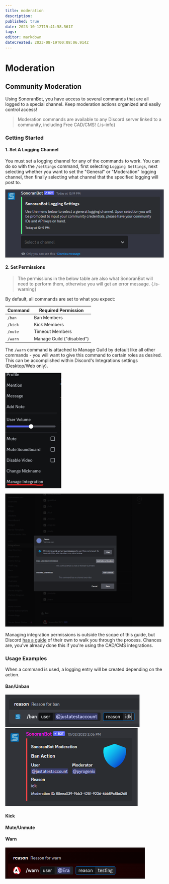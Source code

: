 ```yaml
---
title: moderation
description: 
published: true
date: 2023-10-12T19:41:58.561Z
tags: 
editor: markdown
dateCreated: 2023-08-19T00:08:06.914Z
---
```


# Moderation

## Community Moderation

Using SonoranBot, you have access to several commands that are all logged to a special channel. Keep moderation actions organized and easily control access!

> Moderation commands are available to any Discord server linked to a community, including Free CAD/CMS!
{.is-info}

### Getting Started

#### 1. Set A Logging Channel

You must set a logging channel for any of the commands to work. You can do so with the `/settings` command, first selecting `Logging Settings`, next selecting whether you want to set the "General" or "Moderation" logging channel, then finally selecting what channel that the specified logging will post to.

![bot_setloggingchannel.png](/tutorials/getting-started/community-management/moderation/bot_setloggingchannel.png)

#### 2. Set Permissions

> The permissions in the below table are also what SonoranBot will need to perform them, otherwise you will get an error message.
{.is-warning}


By default, all commands are set to what you expect:

| Command | Required Permission       |
| ------- | ------------------------- |
| `/ban`    | Ban Members               |
| `/kick`   | Kick Members              |
| `/mute`   | Timeout Members           |
| `/warn`   | Manage Guild ("disabled") |

The `/warn` command is attached to Manage Guild by default like all other commands - you will want to give this command to certain roles as desired. This can be accomplished within Discord's Integrations settings (Desktop/Web only).

![bot_discordmanageintegration.png](/tutorials/getting-started/community-management/moderation/bot_discordmanageintegration.png)

![bot_discordintegrationsettings.png](/tutorials/getting-started/community-management/moderation/bot_discordintegrationsettings.png)

Managing integration permissions is outside the scope of this guide, but Discord [has a guide](https://support.discord.com/hc/en-us/articles/4644915651095-Command-Permissions) of their own to walk you through the process. Chances are, you've already done this if you're using the CAD/CMS integrations.

### Usage Examples

When a command is used, a logging entry will be created depending on the action.

#### Ban/Unban

![bot_bancommand.png](/tutorials/getting-started/community-management/moderation/bot_bancommand.png)
![bot_banmessage.png](/tutorials/getting-started/community-management/moderation/bot_banmessage.png)

#### Kick

#### Mute/Unmute

#### Warn

![bot_warn.png](/tutorials/getting-started/community-management/moderation/bot_warn.png)
